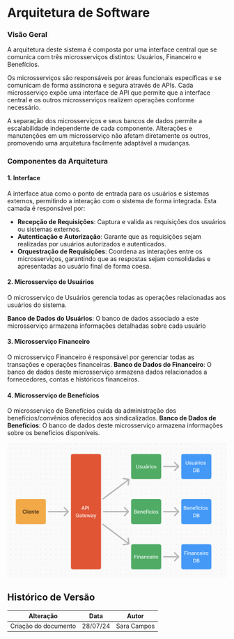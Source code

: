 # Arquitetura de Software

### Visão Geral

A arquitetura deste sistema é composta por uma interface central que se comunica com três microsserviços distintos: Usuários, Financeiro e Benefícios.

Os microsserviços são responsáveis por áreas funcionais específicas e se comunicam de forma assíncrona e segura através de APIs. Cada microsserviço expõe uma interface de API que permite que a interface central e os outros microsserviços realizem operações conforme necessário.

A separação dos microsserviços e seus bancos de dados permite a escalabilidade independente de cada componente. Alterações e manutenções em um microsserviço não afetam diretamente os outros, promovendo uma arquitetura facilmente adaptável a mudanças.

### Componentes da Arquitetura

#### 1. **Interface**

A interface atua como o ponto de entrada para os usuários e sistemas externos, permitindo a interação com o sistema de forma integrada. Esta camada é responsável por:

- **Recepção de Requisições**: Captura e valida as requisições dos usuários ou sistemas externos.
- **Autenticação e Autorização**: Garante que as requisições sejam realizadas por usuários autorizados e autenticados.
- **Orquestração de Requisições**: Coordena as interações entre os microsserviços, garantindo que as respostas sejam consolidadas e apresentadas ao usuário final de forma coesa.

#### 2. **Microsserviço de Usuários**

O microsserviço de Usuários gerencia todas as operações relacionadas aos usuários do sistema.

**Banco de Dados do Usuários**: O banco de dados associado a este microsserviço armazena informações detalhadas sobre cada usuário

#### 3. **Microsserviço Financeiro**

O microsserviço Financeiro é responsável por gerenciar todas as transações e operações financeiras.
**Banco de Dados do Financeiro**: O banco de dados deste microsserviço armazena dados relacionados a fornecedores, contas e históricos financeiros.

#### 4. **Microsserviço de Benefícios**

O microsserviço de Benefícios cuida da administração dos benefícios/convênios oferecidos aos sindicalizados.
**Banco de Dados de Benefícios**: O banco de dados deste microsserviço armazena informações sobre os benefícios disponíveis.

![Representacao da arquietura](./assets/arq.png)

## Histórico de Versão

| Alteração            | Data     | Autor       |
| -------------------- | -------- | ----------- |
| Criação do documento | 28/07/24 | Sara Campos |
